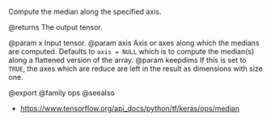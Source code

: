 Compute the median along the specified axis.

@returns
    The output tensor.

@param x Input tensor.
@param axis Axis or axes along which the medians are computed. Defaults to
    `axis = NULL` which is to compute the median(s) along a flattened
    version of the array.
@param keepdims If this is set to `TRUE`, the axes which are reduce
    are left in the result as dimensions with size one.

@export
@family ops
@seealso
+ <https://www.tensorflow.org/api_docs/python/tf/keras/ops/median>
